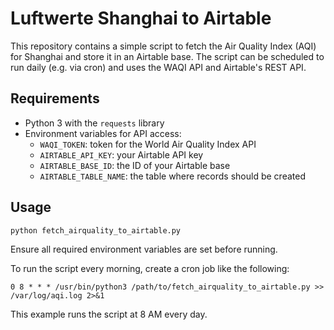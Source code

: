 # Luftwerte Shanghai to Airtable

This repository contains a simple script to fetch the Air Quality Index (AQI)
for Shanghai and store it in an Airtable base. The script can be scheduled to
run daily (e.g. via cron) and uses the WAQI API and Airtable's REST API.

## Requirements
- Python 3 with the `requests` library
- Environment variables for API access:
  - `WAQI_TOKEN`: token for the World Air Quality Index API
  - `AIRTABLE_API_KEY`: your Airtable API key
  - `AIRTABLE_BASE_ID`: the ID of your Airtable base
  - `AIRTABLE_TABLE_NAME`: the table where records should be created

## Usage
```
python fetch_airquality_to_airtable.py
```
Ensure all required environment variables are set before running.

To run the script every morning, create a cron job like the following:
```
0 8 * * * /usr/bin/python3 /path/to/fetch_airquality_to_airtable.py >> /var/log/aqi.log 2>&1
```
This example runs the script at 8 AM every day.
